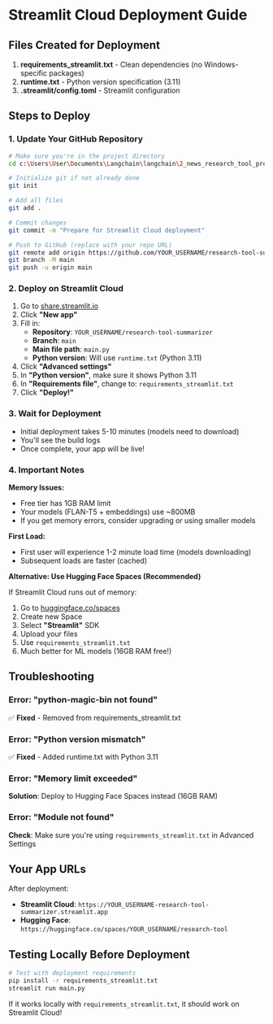 # Streamlit Cloud Deployment Guide

## Files Created for Deployment

1. **requirements_streamlit.txt** - Clean dependencies (no Windows-specific packages)
2. **runtime.txt** - Python version specification (3.11)
3. **.streamlit/config.toml** - Streamlit configuration

## Steps to Deploy

### 1. Update Your GitHub Repository

```bash
# Make sure you're in the project directory
cd c:\Users\User\Documents\Langchain\langchain\2_news_research_tool_project

# Initialize git if not already done
git init

# Add all files
git add .

# Commit changes
git commit -m "Prepare for Streamlit Cloud deployment"

# Push to GitHub (replace with your repo URL)
git remote add origin https://github.com/YOUR_USERNAME/research-tool-summarizer.git
git branch -M main
git push -u origin main
```

### 2. Deploy on Streamlit Cloud

1. Go to [share.streamlit.io](https://share.streamlit.io)
2. Click **"New app"**
3. Fill in:
   - **Repository**: `YOUR_USERNAME/research-tool-summarizer`
   - **Branch**: `main`
   - **Main file path**: `main.py`
   - **Python version**: Will use `runtime.txt` (Python 3.11)
4. Click **"Advanced settings"**
5. In **"Python version"**, make sure it shows Python 3.11
6. In **"Requirements file"**, change to: `requirements_streamlit.txt`
7. Click **"Deploy!"**

### 3. Wait for Deployment

- Initial deployment takes 5-10 minutes (models need to download)
- You'll see the build logs
- Once complete, your app will be live!

### 4. Important Notes

**Memory Issues:**
- Free tier has 1GB RAM limit
- Your models (FLAN-T5 + embeddings) use ~800MB
- If you get memory errors, consider upgrading or using smaller models

**First Load:**
- First user will experience 1-2 minute load time (models downloading)
- Subsequent loads are faster (cached)

**Alternative: Use Hugging Face Spaces (Recommended)**

If Streamlit Cloud runs out of memory:

1. Go to [huggingface.co/spaces](https://huggingface.co/spaces)
2. Create new Space
3. Select **"Streamlit"** SDK
4. Upload your files
5. Use `requirements_streamlit.txt`
6. Much better for ML models (16GB RAM free!)

## Troubleshooting

### Error: "python-magic-bin not found"
✅ **Fixed** - Removed from requirements_streamlit.txt

### Error: "Python version mismatch"
✅ **Fixed** - Added runtime.txt with Python 3.11

### Error: "Memory limit exceeded"
**Solution**: Deploy to Hugging Face Spaces instead (16GB RAM)

### Error: "Module not found"
**Check**: Make sure you're using `requirements_streamlit.txt` in Advanced Settings

## Your App URLs

After deployment:
- **Streamlit Cloud**: `https://YOUR_USERNAME-research-tool-summarizer.streamlit.app`
- **Hugging Face**: `https://huggingface.co/spaces/YOUR_USERNAME/research-tool`

## Testing Locally Before Deployment

```bash
# Test with deployment requirements
pip install -r requirements_streamlit.txt
streamlit run main.py
```

If it works locally with `requirements_streamlit.txt`, it should work on Streamlit Cloud!
